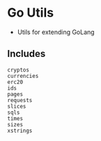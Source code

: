 # Go Utils
* Utils for extending GoLang

## Includes
```
cryptos
currencies
erc20
ids
pages
requests
slices
sqls
times
sizes
xstrings
```
